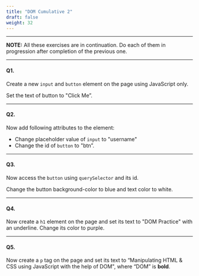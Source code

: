 ```yaml
---
title: "DOM Cumulative 2"
draft: false
weight: 32
---
```


---

**NOTE:** All these exercises are in continuation. Do each of them in progression after completion of the previous one. 

---

#### Q1.

Create a new `input` and `button` element on the page using JavaScript only. 

Set the text of button to "Click Me”.

---

#### Q2.

Now add following attributes to the element:
- Change placeholder value of `input` to "username"
- Change the id of `button` to "btn”.

---

#### Q3.

Now access the `button` using `querySelector` and its id. 

Change the button background-color to blue and text color to white.

---

#### Q4.

Now create a `h1` element on the page and set its text to "DOM Practice" with an underline.
Change its color to purple.

---

#### Q5.

Now create a `p` tag on the page and set its text to “Manipulating HTML & CSS using JavaScript with the help of DOM", where “DOM” is **bold**.